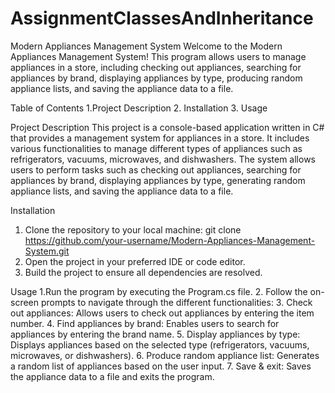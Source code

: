 # AssignmentClassesAndInheritance
Modern Appliances Management System
Welcome to the Modern Appliances Management System! This program allows users to manage appliances in a store, including checking out appliances, searching for appliances by brand, displaying appliances by type, producing random appliance lists, and saving the appliance data to a file.

Table of Contents
1.Project Description
2. Installation
3. Usage

Project Description
This project is a console-based application written in C# that provides a management system for appliances in a store. It includes various functionalities to manage different types of appliances such as refrigerators, vacuums, microwaves, and dishwashers. The system allows users to perform tasks such as checking out appliances, searching for appliances by brand, displaying appliances by type, generating random appliance lists, and saving the appliance data to a file.

Installation
1. Clone the repository to your local machine:
git clone https://github.com/your-username/Modern-Appliances-Management-System.git
2. Open the project in your preferred IDE or code editor.
3. Build the project to ensure all dependencies are resolved.

Usage
1.Run the program by executing the Program.cs file.
2. Follow the on-screen prompts to navigate through the different functionalities:
3. Check out appliances: Allows users to check out appliances by entering the item number.
4. Find appliances by brand: Enables users to search for appliances by entering the brand name.
5. Display appliances by type: Displays appliances based on the selected type (refrigerators, vacuums, microwaves, or dishwashers).
6. Produce random appliance list: Generates a random list of appliances based on the user input.
7. Save & exit: Saves the appliance data to a file and exits the program.
